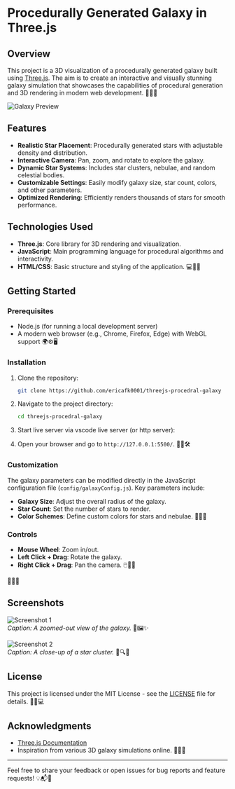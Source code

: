 # Procedurally Generated Galaxy in Three.js

## Overview

This project is a 3D visualization of a procedurally generated galaxy built using [Three.js](https://threejs.org/). The aim is to create an interactive and visually stunning galaxy simulation that showcases the capabilities of procedural generation and 3D rendering in modern web development. 🌌✨🌠

![Galaxy Preview](link-to-preview-image) <!-- Replace with actual image or gif URL -->

## Features

- **Realistic Star Placement**: Procedurally generated stars with adjustable density and distribution.
- **Interactive Camera**: Pan, zoom, and rotate to explore the galaxy.
- **Dynamic Star Systems**: Includes star clusters, nebulae, and random celestial bodies.
- **Customizable Settings**: Easily modify galaxy size, star count, colors, and other parameters.
- **Optimized Rendering**: Efficiently renders thousands of stars for smooth performance.

## Technologies Used

- **Three.js**: Core library for 3D rendering and visualization.
- **JavaScript**: Main programming language for procedural algorithms and interactivity.
- **HTML/CSS**: Basic structure and styling of the application. 💻🔧🌟

## Getting Started

### Prerequisites

- Node.js (for running a local development server)
- A modern web browser (e.g., Chrome, Firefox, Edge) with WebGL support 🌍⚙️🖥️

### Installation

1. Clone the repository:

   ```bash
   git clone https://github.com/ericafk0001/threejs-procedral-galaxy
   ```

2. Navigate to the project directory:

   ```bash
   cd threejs-procedral-galaxy
   ```

3. Start live server via vscode live server (or http server):

4. Open your browser and go to `http://127.0.0.1:5500/`. 🚀🌌🛠️

### Customization

The galaxy parameters can be modified directly in the JavaScript configuration file (`config/galaxyConfig.js`). Key parameters include:

- **Galaxy Size**: Adjust the overall radius of the galaxy.
- **Star Count**: Set the number of stars to render.
- **Color Schemes**: Define custom colors for stars and nebulae. 🎨✨🔭

### Controls

- **Mouse Wheel**: Zoom in/out.
- **Left Click + Drag**: Rotate the galaxy.
- **Right Click + Drag**: Pan the camera. 🖱️🌠🔧

📂📝🔧

## Screenshots

![Screenshot 1](link-to-screenshot1)  
_Caption: A zoomed-out view of the galaxy._ 🌌🖼️✨

![Screenshot 2](link-to-screenshot2)  
_Caption: A close-up of a star cluster._ 🌟🔍💫

## License

This project is licensed under the MIT License - see the [LICENSE](LICENSE) file for details. 📜✅💻

## Acknowledgments

- [Three.js Documentation](https://threejs.org/docs/)
- Inspiration from various 3D galaxy simulations online. 🌌🙏✨

---

Feel free to share your feedback or open issues for bug reports and feature requests! 💡📬🌟
